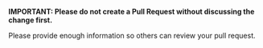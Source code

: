 **IMPORTANT: Please do not create a Pull Request without discussing the change first.**

Please provide enough information so others can review your pull request.
